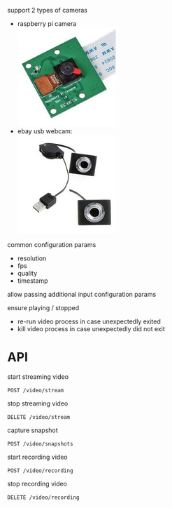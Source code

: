support 2 types of cameras
* raspberry pi camera  
![alt text](images/raspberrypi_camera.jif "raspberry pi camera")
* ebay usb webcam:  
![alt text](images/ebay_usb_webcam.jpg "ebay usb webcam")


common configuration params
* resolution
* fps
* quality
* timestamp

allow passing additional input configuration params

ensure playing / stopped
* re-run video process in case unexpectedly exited
* kill video process in case unexpectedly did not exit

# API

start streaming video
```
POST /video/stream
```
stop streaming video
```
DELETE /video/stream
```

capture snapshot
```
POST /video/snapshots
```

start recording video
```
POST /video/recording
```

stop recording video
```
DELETE /video/recording
```


